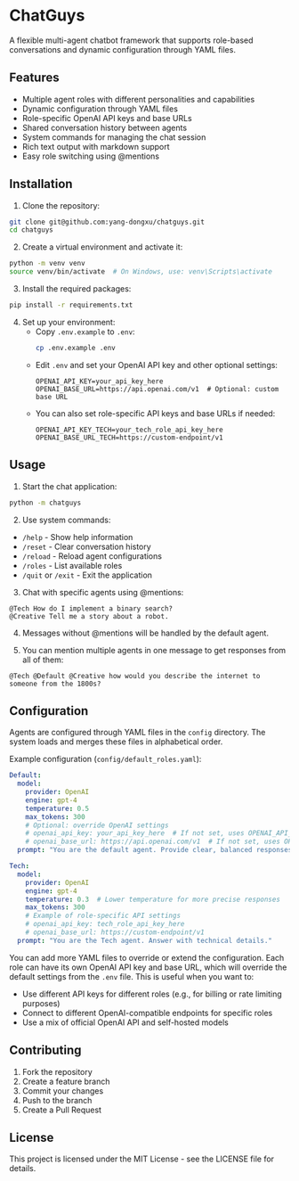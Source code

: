 # ChatGuys

A flexible multi-agent chatbot framework that supports role-based conversations and dynamic configuration through YAML files.

## Features

- Multiple agent roles with different personalities and capabilities
- Dynamic configuration through YAML files
- Role-specific OpenAI API keys and base URLs
- Shared conversation history between agents
- System commands for managing the chat session
- Rich text output with markdown support
- Easy role switching using @mentions

## Installation

1. Clone the repository:
```bash
git clone git@github.com:yang-dongxu/chatguys.git
cd chatguys
```

2. Create a virtual environment and activate it:
```bash
python -m venv venv
source venv/bin/activate  # On Windows, use: venv\Scripts\activate
```

3. Install the required packages:
```bash
pip install -r requirements.txt
```

4. Set up your environment:
   - Copy `.env.example` to `.env`:
     ```bash
     cp .env.example .env
     ```
   - Edit `.env` and set your OpenAI API key and other optional settings:
     ```
     OPENAI_API_KEY=your_api_key_here
     OPENAI_BASE_URL=https://api.openai.com/v1  # Optional: custom base URL
     ```
   - You can also set role-specific API keys and base URLs if needed:
     ```
     OPENAI_API_KEY_TECH=your_tech_role_api_key_here
     OPENAI_BASE_URL_TECH=https://custom-endpoint/v1
     ```

## Usage

1. Start the chat application:
```bash
python -m chatguys
```

2. Use system commands:
- `/help` - Show help information
- `/reset` - Clear conversation history
- `/reload` - Reload agent configurations
- `/roles` - List available roles
- `/quit` or `/exit` - Exit the application

3. Chat with specific agents using @mentions:
```
@Tech How do I implement a binary search?
@Creative Tell me a story about a robot.
```

4. Messages without @mentions will be handled by the default agent.

5. You can mention multiple agents in one message to get responses from all of them:
```
@Tech @Default @Creative how would you describe the internet to someone from the 1800s?
```

## Configuration

Agents are configured through YAML files in the `config` directory. The system loads and merges these files in alphabetical order.

Example configuration (`config/default_roles.yaml`):
```yaml
Default:
  model:
    provider: OpenAI
    engine: gpt-4
    temperature: 0.5
    max_tokens: 300
    # Optional: override OpenAI settings
    # openai_api_key: your_api_key_here  # If not set, uses OPENAI_API_KEY from .env
    # openai_base_url: https://api.openai.com/v1  # If not set, uses OPENAI_BASE_URL from .env
  prompt: "You are the default agent. Provide clear, balanced responses."

Tech:
  model:
    provider: OpenAI
    engine: gpt-4
    temperature: 0.3  # Lower temperature for more precise responses
    max_tokens: 300
    # Example of role-specific API settings
    # openai_api_key: tech_role_api_key_here
    # openai_base_url: https://custom-endpoint/v1
  prompt: "You are the Tech agent. Answer with technical details."
```

You can add more YAML files to override or extend the configuration. Each role can have its own OpenAI API key and base URL, which will override the default settings from the `.env` file. This is useful when you want to:

- Use different API keys for different roles (e.g., for billing or rate limiting purposes)
- Connect to different OpenAI-compatible endpoints for specific roles
- Use a mix of official OpenAI API and self-hosted models

## Contributing

1. Fork the repository
2. Create a feature branch
3. Commit your changes
4. Push to the branch
5. Create a Pull Request

## License

This project is licensed under the MIT License - see the LICENSE file for details. 